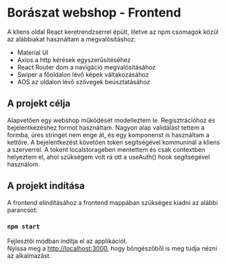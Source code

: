 # Borászat webshop - Frontend

A kliens oldal React keretrendzserrel épült, illetve az npm csomagok közül az alábbiakat használtam a megvalósításhoz:
- Material UI 
- Axios a http kérések egyszerűsítéséhez
- React Router dom a navigáció megvalósításához
- Swiper a főoldalon lévő képek váltakozásához
- AOS az oldalon lévő szövegek beúsztatásához


## A projekt célja

Alapvetően egy webshop működését modelleztem le. Regisztrációhoz és bejelentkezéshez formot használtam. Nagyon alap validálást tettem a formba, üres stringet nem enge át, és egy komponenst is használtam a kettőre. A bejelentkezést követően token segítségével kommuninál a kliens a szerverrel. A tokent localstorageben mentettem és csak contextben helyeztem el, ahol szükségem volt rá ott a useAuth() hook segítségével használom.


## A projekt indítása

A frontend elindításához a frontend mappában szükséges kiadni az alábbi parancsot:

### `npm start`

Fejlesztői módban indítja el az applikációt.\
Nyissa meg a  [http://localhost:3000](http://localhost:3000), hogy böngészőből is meg tudja nézni az alkalmazást.
